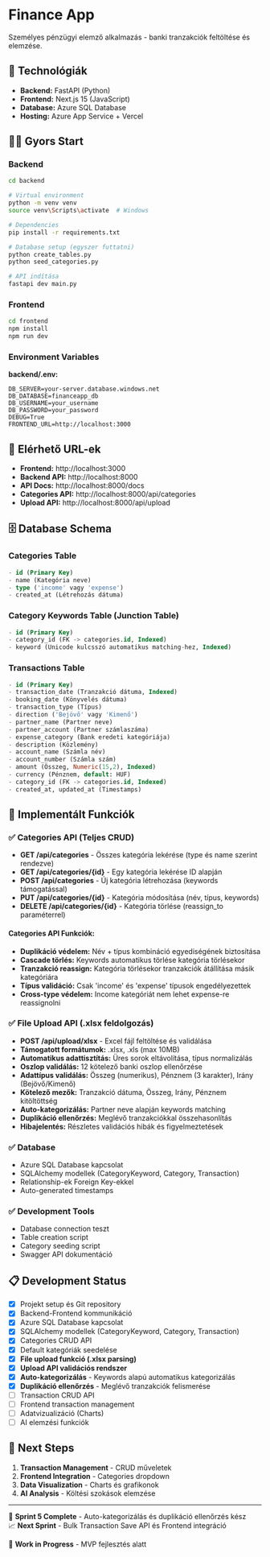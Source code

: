 # Finance App

Személyes pénzügyi elemző alkalmazás - banki tranzakciók feltöltése és elemzése.

## 🚀 Technológiák

- **Backend:** FastAPI (Python)
- **Frontend:** Next.js 15 (JavaScript)
- **Database:** Azure SQL Database
- **Hosting:** Azure App Service + Vercel

## 🏃‍♂️ Gyors Start

### Backend
```bash
cd backend

# Virtual environment
python -m venv venv
source venv\Scripts\activate  # Windows

# Dependencies
pip install -r requirements.txt

# Database setup (egyszer futtatni)
python create_tables.py
python seed_categories.py

# API indítása
fastapi dev main.py
```

### Frontend
```bash
cd frontend
npm install
npm run dev
```

### Environment Variables
**backend/.env:**
```env
DB_SERVER=your-server.database.windows.net
DB_DATABASE=financeapp_db
DB_USERNAME=your_username
DB_PASSWORD=your_password
DEBUG=True
FRONTEND_URL=http://localhost:3000
```

## 📱 Elérhető URL-ek

- **Frontend:** http://localhost:3000
- **Backend API:** http://localhost:8000
- **API Docs:** http://localhost:8000/docs
- **Categories API:** http://localhost:8000/api/categories
- **Upload API:** http://localhost:8000/api/upload


## 🗄️ Database Schema

### Categories Table
```sql
- id (Primary Key)
- name (Kategória neve)
- type ('income' vagy 'expense')
- created_at (Létrehozás dátuma)
```

### Category Keywords Table (Junction Table)
```sql
- id (Primary Key)
- category_id (FK -> categories.id, Indexed)
- keyword (Unicode kulcsszó automatikus matching-hez, Indexed)
```

### Transactions Table
```sql
- id (Primary Key)
- transaction_date (Tranzakció dátuma, Indexed)
- booking_date (Könyvelés dátuma)
- transaction_type (Típus)
- direction ('Bejövő' vagy 'Kimenő')
- partner_name (Partner neve)
- partner_account (Partner számlaszáma)
- expense_category (Bank eredeti kategóriája)
- description (Közlemény)
- account_name (Számla név)
- account_number (Számla szám)
- amount (Összeg, Numeric(15,2), Indexed)
- currency (Pénznem, default: HUF)
- category_id (FK -> categories.id, Indexed)
- created_at, updated_at (Timestamps)
```

## 🔧 Implementált Funkciók

### ✅ Categories API (Teljes CRUD)
- **GET /api/categories** - Összes kategória lekérése (type és name szerint rendezve)
- **GET /api/categories/{id}** - Egy kategória lekérése ID alapján
- **POST /api/categories** - Új kategória létrehozása (keywords támogatással)
- **PUT /api/categories/{id}** - Kategória módosítása (név, típus, keywords)
- **DELETE /api/categories/{id}** - Kategória törlése (reassign_to paraméterrel)

#### Categories API Funkciók:
- **Duplikáció védelem:** Név + típus kombináció egyediségének biztosítása
- **Cascade törlés:** Keywords automatikus törlése kategória törlésekor
- **Tranzakció reassign:** Kategória törlésekor tranzakciók átállítása másik kategóriára
- **Típus validáció:** Csak 'income' és 'expense' típusok engedélyezettek
- **Cross-type védelem:** Income kategóriát nem lehet expense-re reassignolni


### ✅ File Upload API (.xlsx feldolgozás)
- **POST /api/upload/xlsx** - Excel fájl feltöltése és validálása
- **Támogatott formátumok:** .xlsx, .xls (max 10MB)
- **Automatikus adattisztítás:** Üres sorok eltávolítása, típus normalizálás
- **Oszlop validálás:** 12 kötelező banki oszlop ellenőrzése
- **Adattípus validálás:** Összeg (numerikus), Pénznem (3 karakter), Irány (Bejövő/Kimenő)
- **Kötelező mezők:** Tranzakció dátuma, Összeg, Irány, Pénznem kitöltöttség
- **Auto-kategorizálás:** Partner neve alapján keywords matching
- **Duplikáció ellenőrzés:** Meglévő tranzakciókkal összehasonlítás
- **Hibajelentés:** Részletes validációs hibák és figyelmeztetések


### ✅ Database
- Azure SQL Database kapcsolat
- SQLAlchemy modellek (CategoryKeyword, Category, Transaction)
- Relationship-ek Foreign Key-ekkel
- Auto-generated timestamps

### ✅ Development Tools
- Database connection teszt
- Table creation script
- Category seeding script
- Swagger API dokumentáció


## 📋 Development Status

- [x] Projekt setup és Git repository
- [x] Backend-Frontend kommunikáció
- [x] Azure SQL Database kapcsolat
- [x] SQLAlchemy modellek (CategoryKeyword, Category, Transaction)
- [x] Categories CRUD API
- [x] Default kategóriák seedelése
- [x] **File upload funkció (.xlsx parsing)**
- [x] **Upload API validációs rendszer**
- [x] **Auto-kategorizálás** - Keywords alapú automatikus kategorizálás
- [x] **Duplikáció ellenőrzés** - Meglévő tranzakciók felismerése
- [ ] Transaction CRUD API
- [ ] Frontend transaction management
- [ ] Adatvizualizáció (Charts)
- [ ] AI elemzési funkciók

## 📝 Next Steps

1. **Transaction Management** - CRUD műveletek
2. **Frontend Integration** - Categories dropdown
3. **Data Visualization** - Charts és grafikonok
4. **AI Analysis** - Költési szokások elemzése

---

🔧 **Sprint 5 Complete** - Auto-kategorizálás és duplikáció ellenőrzés kész  
📈 **Next Sprint** - Bulk Transaction Save API és Frontend integráció


🔧 **Work in Progress** - MVP fejlesztés alatt